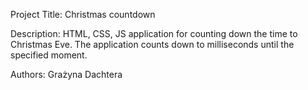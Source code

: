 Project Title: Christmas countdown

Description: HTML, CSS, JS application for counting down the time to Christmas Eve. 
The application counts down to milliseconds until the specified moment.

Authors: Grażyna Dachtera
